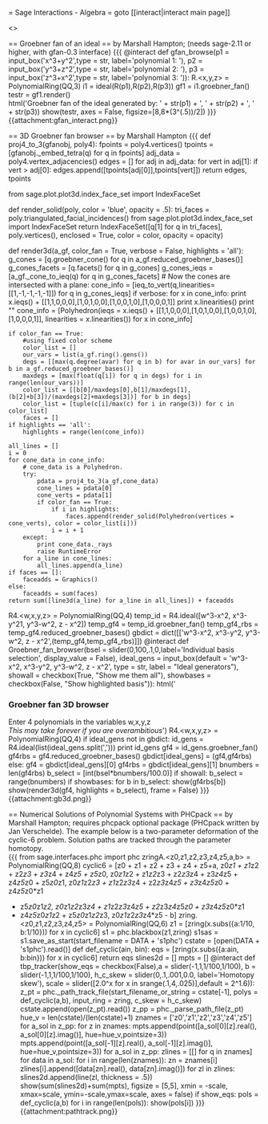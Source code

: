 = Sage Interactions - Algebra =
goto [[interact|interact main page]]

<<TableOfContents>>

== Groebner fan of an ideal ==
by Marshall Hampton; (needs sage-2.11 or higher, with gfan-0.3 interface)
{{{
@interact
def gfan_browse(p1 = input_box('x^3+y^2',type = str, label='polynomial 1: '), p2 = input_box('y^3+z^2',type = str, label='polynomial 2: '), p3 = input_box('z^3+x^2',type = str, label='polynomial 3: ')):
    R.<x,y,z> = PolynomialRing(QQ,3)
    i1 = ideal(R(p1),R(p2),R(p3))
    gf1 = i1.groebner_fan()
    testr = gf1.render()    
    html('Groebner fan of the ideal generated by: ' + str(p1) + ', ' + str(p2) + ', ' + str(p3))
    show(testr, axes = False, figsize=[8,8*(3^(.5))/2])
}}}
{{attachment:gfan_interact.png}}

== 3D Groebner fan browser ==
by Marshall Hampton
{{{
def proj4_to_3(gfanobj, poly4):
    fpoints = poly4.vertices()
    tpoints = [gfanobj._embed_tetra(q) for q in fpoints]
    adj_data = poly4.vertex_adjacencies()
    edges = []
    for adj in adj_data:
        for vert in adj[1]:
            if vert > adj[0]:
                edges.append([tpoints[adj[0]],tpoints[vert]])
    return edges, tpoints

from sage.plot.plot3d.index_face_set import IndexFaceSet

def render_solid(poly, color = 'blue', opacity = .5):
    tri_faces = poly.triangulated_facial_incidences()
    from sage.plot.plot3d.index_face_set import IndexFaceSet
    return IndexFaceSet([q[1] for q in tri_faces], poly.vertices(), enclosed = True, color = color, opacity = opacity)

def render3d(a_gf, color_fan = True, verbose = False, highlights = 'all'):
    g_cones = [q.groebner_cone() for q in a_gf.reduced_groebner_bases()]
    g_cones_facets = [q.facets() for q in g_cones]
    g_cones_ieqs = [a_gf._cone_to_ieq(q) for q in g_cones_facets]
    # Now the cones are intersected with a plane:
    cone_info = [ieq_to_vert(q,linearities=[[1,-1,-1,-1,-1]]) for q in g_cones_ieqs]
    if verbose:
        for x in cone_info:
            print x.ieqs() + [[1,1,0,0,0],[1,0,1,0,0],[1,0,0,1,0],[1,0,0,0,1]]
            print x.linearities()
            print ""
    cone_info = [Polyhedron(ieqs = x.ieqs() + [[1,1,0,0,0],[1,0,1,0,0],[1,0,0,1,0],[1,0,0,0,1]], linearities = x.linearities()) for x in cone_info]

    if color_fan == True:
        #using fixed color scheme
        color_list = []
        our_vars = list(a_gf.ring().gens())
        degs = [[max(q.degree(avar) for q in b) for avar in our_vars] for b in a_gf.reduced_groebner_bases()]
        maxdegs = [max(float(q[i]) for q in degs) for i in range(len(our_vars))]
        color_list = [[b[0]/maxdegs[0],b[1]/maxdegs[1],(b[2]+b[3])/(maxdegs[2]+maxdegs[3])] for b in degs]
        color_list = [tuple(c[i]/max(c) for i in range(3)) for c in color_list] 
        faces = []     
    if highlights == 'all':
        highlights = range(len(cone_info))

    all_lines = []
    i = 0
    for cone_data in cone_info:
        # cone_data is a Polyhedron.
        try:
            pdata = proj4_to_3(a_gf,cone_data)
            cone_lines = pdata[0]
            cone_verts = pdata[1]
            if color_fan == True:       
                if i in highlights:
                    faces.append(render_solid(Polyhedron(vertices = cone_verts), color = color_list[i]))
                i = i + 1
        except:
            print cone_data._rays
            raise RuntimeError
        for a_line in cone_lines:
            all_lines.append(a_line)
    if faces == []: 
        faceadds = Graphics()
    else:
        faceadds = sum(faces)
    return sum([line3d(a_line) for a_line in all_lines]) + faceadds
R4.<w,x,y,z> = PolynomialRing(QQ,4)
temp_id = R4.ideal([w^3-x^2, x^3-y^21, y^3-w^2, z - x^2])
temp_gf4 = temp_id.groebner_fan()
temp_gf4_rbs = temp_gf4.reduced_groebner_bases()
gbdict = dict([['w^3-x^2, x^3-y^2, y^3-w^2, z - x^2',(temp_gf4,temp_gf4_rbs)]])
@interact
def Groebner_fan_browser(bsel = slider(0,100,.1,0,label='Individual basis selection', display_value = False), ideal_gens = input_box(default = 'w^3-x^2, x^3-y^2, y^3-w^2, z - x^2', type = str, label = "Ideal generators"), showall = checkbox(True, "Show me them all"), showbases = checkbox(False, "Show highlighted basis")):
    html('<h3>Groebner fan 3D browser</h3> Enter 4 polynomials in the variables w,x,y,z<BR> <em>This may take forever if you are overambitious</em>')
    R4.<w,x,y,z> = PolynomialRing(QQ,4)
    if ideal_gens not in gbdict:
        id_gens = R4.ideal(list(ideal_gens.split(',')))
        print id_gens
        gf4 = id_gens.groebner_fan()
        gf4rbs = gf4.reduced_groebner_bases()
        gbdict[ideal_gens] = (gf4,gf4rbs)
    else:
        gf4 = gbdict[ideal_gens][0]
        gf4rbs = gbdict[ideal_gens][1]
    bnumbers = len(gf4rbs)
    b_select = [int(bsel*bnumbers/100.0)]
    if showall: b_select = range(bnumbers)
    if showbases:
        for b in b_select:
            show(gf4rbs[b])
    show(render3d(gf4, highlights = b_select), frame = False)
}}}
{{attachment:gb3d.png}}

== Numerical Solutions of Polynomial Systems with PHCpack ==
by Marshall Hampton; requires phcpack optional package (PHCpack written by Jan Verschelde).
The example below is a two-parameter deformation of the cyclic-6 problem.  Solution paths are tracked through the parameter homotopy.  
{{{
from sage.interfaces.phc import phc
zringA.<z0,z1,z2,z3,z4,z5,a,b> = PolynomialRing(QQ,8)
cyclic6 = [z0 + z1 + z2 + z3 + z4 + z5+a,
 z0*z1 + z1*z2 + z2*z3 + z3*z4 + z4*z5 + z5*z0,
 z0*z1*z2 + z1*z2*z3 + z2*z3*z4 + z3*z4*z5 + z4*z5*z0 + z5*z0*z1,
 z0*z1*z2*z3 + z1*z2*z3*z4 + z2*z3*z4*z5 + z3*z4*z5*z0 + z4*z5*z0*z1 
 + z5*z0*z1*z2,
 z0*z1*z2*z3*z4 + z1*z2*z3*z4*z5 + z2*z3*z4*z5*z0 + z3*z4*z5*z0*z1 
 + z4*z5*z0*z1*z2 + z5*z0*z1*z2*z3,
 z0*z1*z2*z3*z4*z5 - b]
zring.<z0,z1,z2,z3,z4,z5> = PolynomialRing(QQ,6)
z1 = [zring(x.subs({a:1/10, b:1/10})) for x in cyclic6]
s1 = phc.blackbox(z1,zring)
s1sas = s1.save_as_start(start_filename = DATA + 's1phc')
cstate = [open(DATA + 's1phc').read()]
def def_cyclic(ain, bin):
    eqs = [zring(x.subs({a:ain, b:bin})) for x in cyclic6]
    return eqs
slines2d = []
mpts = []
@interact
def tbp_tracker(show_eqs = checkbox(False),a = slider(-1,1,1/100,1/100), b = slider(-1,1,1/100,1/100), h_c_skew = slider(0,.1,.001,0.0, label='Homotopy skew'), scale = slider([2.0^x for x in srange(.1,4,.025)],default = 2^1.6)):
    z_pt = phc._path_track_file(start_filename_or_string = cstate[-1], polys = def_cyclic(a,b), input_ring = zring, c_skew = h_c_skew)
    cstate.append(open(z_pt).read())
    z_pp = phc._parse_path_file(z_pt)
    hue_v = len(cstate)/(len(cstate)+1)
    znames = ['z0','z1','z2','z3','z4','z5']
    for a_sol in z_pp:
        for z in znames:
            mpts.append(point([a_sol[0][z].real(), a_sol[0][z].imag()], hue=hue_v,pointsize=3))
            mpts.append(point([a_sol[-1][z].real(), a_sol[-1][z].imag()], hue=hue_v,pointsize=3))
    for a_sol in z_pp:
        zlines = [[] for q in znames]
        for data in a_sol:
            for i in range(len(znames)):
                zn = znames[i]
                zlines[i].append([data[zn].real(), data[zn].imag()])
        for zl in zlines:
            slines2d.append(line(zl, thickness = .5))
    show(sum(slines2d)+sum(mpts), figsize = [5,5], xmin = -scale, xmax=scale, ymin=-scale,ymax=scale, axes = false)
    if show_eqs:
        pols = def_cyclic(a,b)
        for i in range(len(pols)):
            show(pols[i])
}}}
{{attachment:pathtrack.png}}
